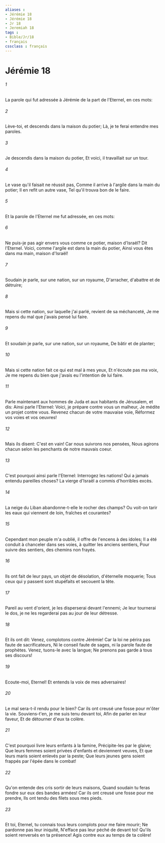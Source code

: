 ```yaml
---
aliases : 
- Jérémie 18
- Jérémie 18
- Jr 18
- Jeremiah 18
tags : 
- Bible/Jr/18
- français
cssclass : français
---
```


# Jérémie 18

###### 1
La parole qui fut adressée à Jérémie de la part de l'Eternel, en ces mots:
###### 2
Lève-toi, et descends dans la maison du potier; Là, je te ferai entendre mes paroles.
###### 3
Je descendis dans la maison du potier, Et voici, il travaillait sur un tour.
###### 4
Le vase qu'il faisait ne réussit pas, Comme il arrive à l'argile dans la main du potier; Il en refit un autre vase, Tel qu'il trouva bon de le faire.
###### 5
Et la parole de l'Eternel me fut adressée, en ces mots:
###### 6
Ne puis-je pas agir envers vous comme ce potier, maison d'Israël? Dit l'Eternel. Voici, comme l'argile est dans la main du potier, Ainsi vous êtes dans ma main, maison d'Israël!
###### 7
Soudain je parle, sur une nation, sur un royaume, D'arracher, d'abattre et de détruire;
###### 8
Mais si cette nation, sur laquelle j'ai parlé, revient de sa méchanceté, Je me repens du mal que j'avais pensé lui faire.
###### 9
Et soudain je parle, sur une nation, sur un royaume, De bâtir et de planter;
###### 10
Mais si cette nation fait ce qui est mal à mes yeux, Et n'écoute pas ma voix, Je me repens du bien que j'avais eu l'intention de lui faire.
###### 11
Parle maintenant aux hommes de Juda et aux habitants de Jérusalem, et dis: Ainsi parle l'Eternel: Voici, je prépare contre vous un malheur, Je médite un projet contre vous. Revenez chacun de votre mauvaise voie, Réformez vos voies et vos oeuvres!
###### 12
Mais ils disent: C'est en vain! Car nous suivrons nos pensées, Nous agirons chacun selon les penchants de notre mauvais coeur.
###### 13
C'est pourquoi ainsi parle l'Eternel: Interrogez les nations! Qui a jamais entendu pareilles choses? La vierge d'Israël a commis d'horribles excès.
###### 14
La neige du Liban abandonne-t-elle le rocher des champs? Ou voit-on tarir les eaux qui viennent de loin, fraîches et courantes?
###### 15
Cependant mon peuple m'a oublié, il offre de l'encens à des idoles; Il a été conduit à chanceler dans ses voies, à quitter les anciens sentiers, Pour suivre des sentiers, des chemins non frayés.
###### 16
Ils ont fait de leur pays, un objet de désolation, d'éternelle moquerie; Tous ceux qui y passent sont stupéfaits et secouent la tête.
###### 17
Pareil au vent d'orient, je les disperserai devant l'ennemi; Je leur tournerai le dos, je ne les regarderai pas au jour de leur détresse.
###### 18
Et ils ont dit: Venez, complotons contre Jérémie! Car la loi ne périra pas faute de sacrificateurs, Ni le conseil faute de sages, ni la parole faute de prophètes. Venez, tuons-le avec la langue; Ne prenons pas garde à tous ses discours!
###### 19
Ecoute-moi, Eternel! Et entends la voix de mes adversaires!
###### 20
Le mal sera-t-il rendu pour le bien? Car ils ont creusé une fosse pour m'ôter la vie. Souviens-t'en, je me suis tenu devant toi, Afin de parler en leur faveur, Et de détourner d'eux ta colère.
###### 21
C'est pourquoi livre leurs enfants à la famine, Précipite-les par le glaive; Que leurs femmes soient privées d'enfants et deviennent veuves, Et que leurs maris soient enlevés par la peste; Que leurs jeunes gens soient frappés par l'épée dans le combat!
###### 22
Qu'on entende des cris sortir de leurs maisons, Quand soudain tu feras fondre sur eux des bandes armées! Car ils ont creusé une fosse pour me prendre, Ils ont tendu des filets sous mes pieds.
###### 23
Et toi, Eternel, tu connais tous leurs complots pour me faire mourir; Ne pardonne pas leur iniquité, N'efface pas leur péché de devant toi! Qu'ils soient renversés en ta présence! Agis contre eux au temps de ta colère!
